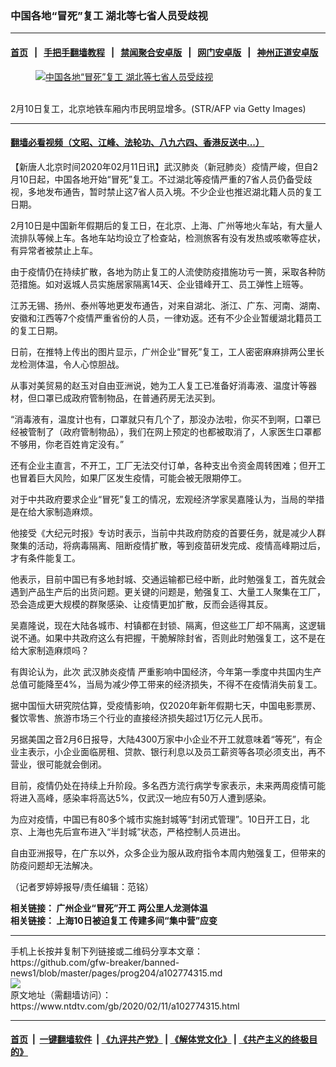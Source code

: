 ### 中国各地“冒死”复工 湖北等七省人员受歧视
------------------------

#### [首页](https://github.com/gfw-breaker/banned-news1/blob/master/README.md) &nbsp;&nbsp;|&nbsp;&nbsp; [手把手翻墙教程](https://github.com/gfw-breaker/guides/wiki) &nbsp;&nbsp;|&nbsp;&nbsp; [禁闻聚合安卓版](https://github.com/gfw-breaker/bn-android) &nbsp;&nbsp;|&nbsp;&nbsp; [网门安卓版](https://github.com/oGate2/oGate) &nbsp;&nbsp;|&nbsp;&nbsp; [神州正道安卓版](https://github.com/SzzdOgate/update) 



<div><div class="featured_image">
 <a href="https://i.ntdtv.com/assets/uploads/2020/02/GettyImages-1199770605.jpg" target="_blank">
  <figure>
   <img alt="中国各地“冒死”复工 湖北等七省人员受歧视" src="https://i.ntdtv.com/assets/uploads/2020/02/GettyImages-1199770605-800x450.jpg"/>
  </figure><br/>
 </a>
 <span class="caption">
  2月10日复工，北京地铁车厢内市民明显增多。(STR/AFP via Getty Images)
 </span>
</div>
</div><hr/>

#### [翻墙必看视频（文昭、江峰、法轮功、八九六四、香港反送中...）](http://167.172.214.107/home.html)

<div><div class="post_content" itemprop="articleBody">
 <p>
  【新唐人北京时间2020年02月11日讯】武汉肺炎（新冠肺炎）疫情严峻，但自2月10日起，中国各地开始“冒死”复工。不过湖北等疫情严重的7省人员仍备受歧视，多地发布通告，暂时禁止这7省人员入境。不少企业也推迟湖北籍人员的复工日期。
 </p>
 <p>
  2月10日是中国新年假期后的复工日，在北京、上海、广州等地火车站，有大量人流排队等候上车。各地车站均设立了检查站，检测旅客有没有发热或咳嗽等症状，有异常者被禁止上车。
 </p>
 <p>
  由于疫情仍在持续扩散，各地为防止复工的人流使防疫措施功亏一篑，采取各种防范措施。如对返城人员实施居家隔离14天、企业错峰开工、员工弹性上班等。
 </p>
 <p>
  江苏无锡、扬州、泰州等地更发布通告，对来自湖北、浙江、广东、河南、湖南、安徽和江西等7个疫情严重省份的人员，一律劝返。还有不少企业暂缓湖北籍员工的复工日期。
 </p>
 <p>
  日前，在推特上传出的图片显示，广州企业“冒死”复工，工人密密麻麻排两公里长龙检测体温，令人心惊胆战。
 </p>
 <p>
  从事对美贸易的赵玉对自由亚洲说，她为工人复工已准备好消毒液、温度计等器材，但口罩已成政府管制物品，在普通药房无法买到。
 </p>
 <p>
  “消毒液有，温度计也有，口罩就只有几个了，那没办法啦，你买不到啊，口罩已经被管制了（政府管制物品），我们在网上预定的也都被取消了，人家医生口罩都不够用，你老百姓肯定没有。”
 </p>
 <p>
  还有企业主直言，不开工，工厂无法交付订单，各种支出令资金周转困难；但开工也冒着巨大风险，如果厂区发生疫情，可能会被无限期停工。
 </p>
 <p>
  对于中共政府要求企业“冒死”复工的情况，宏观经济学家吴嘉隆认为，当局的举措是在给大家制造麻烦。
 </p>
 <p>
  他接受《大纪元时报》专访时表示，当前中共政府防疫的首要任务，就是减少人群聚集的活动，将病毒隔离、阻断疫情扩散，等到疫苗研发完成、疫情高峰期过后，才有条件能复工。
 </p>
 <p>
  他表示，目前中国已有多地封城、交通运输都已经中断，此时勉强复工，首先就会遇到产品生产后的出货问题。更关键的问题是，勉强复工、大量工人聚集在工厂，恐会造成更大规模的群聚感染、让疫情更加扩散，反而会适得其反。
 </p>
 <p>
  吴嘉隆说，现在大陆各城市、村镇都在封锁、隔离，但这些工厂却不隔离，这逻辑说不通。如果中共政府这么有把握，干脆解除封省，否则此时勉强复工，这不是在给大家制造麻烦吗？
 </p>
 <p>
  有舆论认为，此次
  <ok href="https://www.ntdtv.com/gb/442749.htm">
   武汉肺炎疫情
  </ok>
  严重影响中国经济，今年第一季度中共国内生产总值可能降至4%，当局为减少停工带来的经济损失，不得不在疫情消失前复工。
 </p>
 <p>
  据中国恒大研究院估算，受疫情影响，仅2020年新年假期七天，中国电影票房、餐饮零售、旅游市场三个行业的直接经济损失超过1万亿元人民币。
 </p>
 <p>
  另据美国之音2月6日报导，大陆4300万家中小企业不开工就意味着“等死”，有企业主表示，小企业面临房租、贷款、银行利息以及员工薪资等各项必须支出，再不营业，很可能就会倒闭。
 </p>
 <p>
  目前，疫情仍处在持续上升阶段。多名西方流行病学专家表示，未来两周疫情可能将进入高峰，感染率将高达5%，仅武汉一地应有50万人遭到感染。
 </p>
 <p>
  为应对疫情，中国已有80多个城市实施封城等“封闭式管理”。10日开工日，北京、上海也先后宣布进入“半封城”状态，严格控制人员进出。
 </p>
 <p>
  自由亚洲报导，在广东以外，众多企业为服从政府指令本周内勉强复工，但带来的防疫问题却无法解决。
 </p>
 <p>
  （记者罗婷婷报导/责任编辑：范铭）
 </p>
 <p>
  <strong>
   相关链接：
   <ok href="https://ntdtv.com/gb/2020/02/10/a102773527.html">
    广州企业“冒死”开工 两公里人龙测体温
   </ok>
   <br/>
   相关链接：
   <ok href="https://www.ntdtv.com/gb/2020/02/10/a102773727.html">
    上海10日被迫复工 传建多间“集中营”应变
   </ok>
  </strong>
 </p>
 <div class="single_ad">
 </div>
</div>
</div>
<hr/>
手机上长按并复制下列链接或二维码分享本文章：<br/>
https://github.com/gfw-breaker/banned-news1/blob/master/pages/prog204/a102774315.md <br/>
<a href='https://github.com/gfw-breaker/banned-news1/blob/master/pages/prog204/a102774315.md'><img src='https://github.com/gfw-breaker/banned-news1/blob/master/pages/prog204/a102774315.md.png'/></a> <br/>
原文地址（需翻墙访问）：https://www.ntdtv.com/gb/2020/02/11/a102774315.html


------------------------
#### [首页](https://github.com/gfw-breaker/banned-news1/blob/master/README.md) &nbsp;|&nbsp; [一键翻墙软件](https://github.com/gfw-breaker/nogfw/blob/master/README.md) &nbsp;| [《九评共产党》](https://github.com/gfw-breaker/9ping.md/blob/master/README.md#九评之一评共产党是什么) | [《解体党文化》](https://github.com/gfw-breaker/jtdwh.md/blob/master/README.md) | [《共产主义的终极目的》](https://github.com/gfw-breaker/gczydzjmd.md/blob/master/README.md)


<img src='http://gfw-breaker.win/banned-news/pages/prog204/a102774315.md' width='0px' height='0px'/>